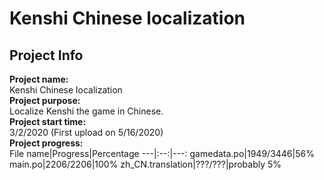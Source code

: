 # Kenshi Chinese localization
## Project Info
**Project name:**  
Kenshi Chinese localization  
**Project purpose:**  
Localize Kenshi the game in Chinese.  
**Project start time:**  
3/2/2020 (First upload on 5/16/2020)  
**Project progress:**  
File name|Progress|Percentage
---|:--:|---:
gamedata.po|1949/3446|56%
main.po|2206/2206|100%
zh_CN.translation|???/???|probably 5%
